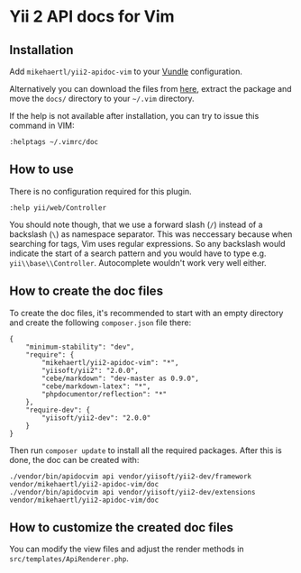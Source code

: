 Yii 2 API docs for Vim
======================

## Installation

Add `mikehaertl/yii2-apidoc-vim` to your [Vundle](https://github.com/gmarik/vundle) configuration.

Alternatively you can download the files from [here](https://github.com/mikehaertl/yii2-apidoc-vim/tags),
extract the package and move the `docs/` directory to your `~/.vim` directory.

If the help is not available after installation, you can try to issue this command in VIM:

```vim
:helptags ~/.vimrc/doc
```

## How to use

There is no configuration required for this plugin.

```vim
:help yii/web/Controller
```

You should note though, that we use a forward slash (`/`)  instead of a backslash (`\`) as
namespace separator. This was neccessary because when searching for tags, Vim uses regular
expressions. So any backslash would indicate the start of a search pattern and you would
have to type e.g. `yii\\base\\Controller`. Autocomplete wouldn't work very well either.

## How to create the doc files

To create the doc files, it's recommended to start with an empty directory and create
the following `composer.json` file there:

```
{
    "minimum-stability": "dev",
    "require": {
        "mikehaertl/yii2-apidoc-vim": "*",
        "yiisoft/yii2": "2.0.0",
        "cebe/markdown": "dev-master as 0.9.0",
        "cebe/markdown-latex": "*",
        "phpdocumentor/reflection": "*"
    },
    "require-dev": {
        "yiisoft/yii2-dev": "2.0.0"
    }
}
```

Then run `composer update` to install all the required packages. After this is done, the
doc can be created with:

```
./vendor/bin/apidocvim api vendor/yiisoft/yii2-dev/framework vendor/mikehaertl/yii2-apidoc-vim/doc
./vendor/bin/apidocvim api vendor/yiisoft/yii2-dev/extensions vendor/mikehaertl/yii2-apidoc-vim/doc
```

## How to customize the created doc files

You can modify the view files and adjust the render methods in `src/templates/ApiRenderer.php`.
